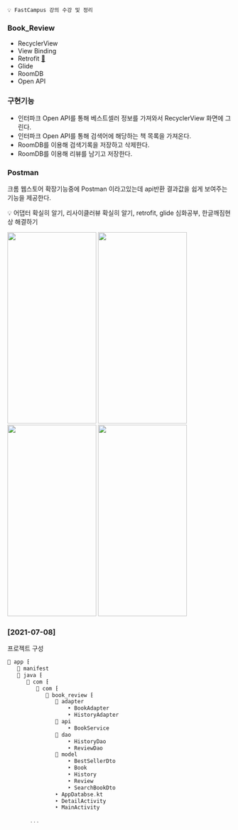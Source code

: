 ```💡 FastCampus 강의 수강 및 정리```

### Book_Review
+ RecyclerView
+ View Binding
+ Retrofit [🧷](https://square.github.io/retrofit/)
+ Glide
+ RoomDB
+ Open API
 
### 구현기능
+ 인터파크 Open API를 통해 베스트셀러 정보를 가져와서 RecyclerView 화면에 그린다.
+ 인터파크 Open API를 통해 검색어에 해당하는 책 목록을 가져온다.
+ RoomDB를 이용해 검색기록을 저장하고 삭제한다.
+ RoomDB를 이용해 리뷰를 남기고 저장한다.

### Postman
크롬 웹스토어 확장기능중에 Postman 이라고있는데 api반환 결과값을 쉽게 보여주는 기능을 제공한다. 


💡 어댑터 확실히 알기, 리사이클러뷰 확실히 알기, retrofit, glide 심화공부, 한글깨짐현상 해결하기


<img src="https://user-images.githubusercontent.com/63087903/119836552-c93b9400-bf3c-11eb-9a10-471ec545e2dd.jpg" width="200" height="430"> <img src="https://user-images.githubusercontent.com/63087903/119836556-c9d42a80-bf3c-11eb-8609-390792e71cae.jpg" width="200" height="430"> <img src="https://user-images.githubusercontent.com/63087903/119836564-cb055780-bf3c-11eb-9973-6d129a92316f.jpg" width="200" height="430"> <img src="https://user-images.githubusercontent.com/63087903/119836560-ca6cc100-bf3c-11eb-856e-78bf61618f3d.jpg" width="200" height="430">


### [2021-07-08]
프로젝트 구성
```KOTLIN
📂 app ⁅
   📂 manifest
   📂 java ⁅
      📂 com ⁅
         📂 com ⁅
            📂 book_review ⁅
               📂 adapter
                   ‣ BookAdapter
                   ‣ HistoryAdapter
               📂 api
                   ‣ BookService
               📂 dao
                   ‣ HistoryDao
                   ‣ ReviewDao
               📂 model
                   ‣ BestSellerDto
                   ‣ Book
                   ‣ History
                   ‣ Review
                   ‣ SearchBookDto
               ‣ AppDatabse.kt
               ‣ DetailActivity
               ‣ MainActivity
                  
       ...                 
                  
```
 
